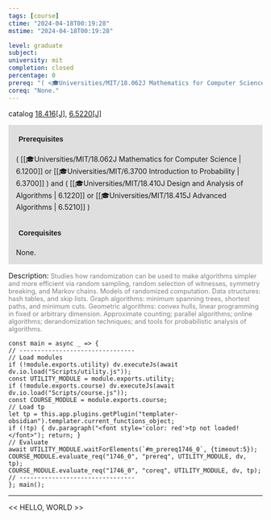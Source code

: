 ```yaml
---
tags: [course]
ctime: "2024-04-18T00:19:28"
mstime: "2024-04-18T00:19:28"

level: graduate
subject: 
university: mit
completion: closed
percentage: 0
prereq: "( <🎓Universities/MIT/18.062J Mathematics for Computer Science> or <🎓Universities/MIT/6.3700 Introduction to Probability> ) and ( <🎓Universities/MIT/18.410J Design and Analysis of Algorithms> or <🎓Universities/MIT/18.415J Advanced Algorithms> )"
coreq: "None."
---
```


catalog [18.416[J]](http://student.mit.edu/catalog/m18a.html#18.416), [6.5220[J]](http://student.mit.edu/catalog/m6a.html#6.5220)

<span style="display: block; padding: 15px; background-color: rgb(100, 100, 100, 0.2);"><font id="m_prereq1746_0" style="display: block; font-family: Arial, sans-serif; font-weight: bold; padding: 5px">Prerequisites</font><br><span id="prereq1746_0">( [[🎓Universities/MIT/18.062J Mathematics for Computer Science | 6.1200]] or [[🎓Universities/MIT/6.3700 Introduction to Probability | 6.3700]] ) and ( [[🎓Universities/MIT/18.410J Design and Analysis of Algorithms | 6.1220]] or [[🎓Universities/MIT/18.415J Advanced Algorithms | 6.5210]] )</span></span>
<span style="display: block; padding: 15px; background-color: rgb(100, 100, 100, 0.2);"><font id="m_coreq1746_0" style="display: block; font-family: Arial, sans-serif; font-weight: bold; padding: 5px">Corequisites</font><br><span id="coreq1746_0">None.</span></span>

<font style="">Description:</font>
<font style="color: grey; font-size: 0.8rem;">Studies how randomization can be used to make algorithms simpler and more efficient via random sampling, random selection of witnesses, symmetry breaking, and Markov chains. Models of randomized computation. Data structures: hash tables, and skip lists. Graph algorithms: minimum spanning trees, shortest paths, and minimum cuts. Geometric algorithms: convex hulls, linear programming in fixed or arbitrary dimension. Approximate counting; parallel algorithms; online algorithms; derandomization techniques; and tools for probabilistic analysis of algorithms.</font>

```dataviewjs
const main = async _ => {
// --------------------------------
// Load modules
if (!module.exports.utility) dv.executeJs(await dv.io.load("Scripts/utility.js"));
const UTILITY_MODULE = module.exports.utility;
if (!module.exports.course) dv.executeJs(await dv.io.load("Scripts/course.js"));
const COURSE_MODULE = module.exports.course;
// Load tp
let tp = this.app.plugins.getPlugin("templater-obsidian").templater.current_functions_object;
if (!tp) { dv.paragraph("<font style='color: red'>tp not loaded!</font>"); return; }
// Evaluate
await UTILITY_MODULE.waitForElements(`#m_prereq1746_0`, {timeout:5});
COURSE_MODULE.evaluate_req("1746_0", "prereq", UTILITY_MODULE, dv, tp);
COURSE_MODULE.evaluate_req("1746_0", "coreq", UTILITY_MODULE, dv, tp);
// --------------------------------
}; main();
```

---

<< HELLO, WORLD >>
